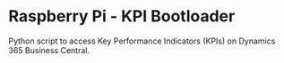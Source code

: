 # Raspberry Pi - KPI Bootloader
Python script to access Key Performance Indicators (KPIs) on Dynamics 365 Business Central.
